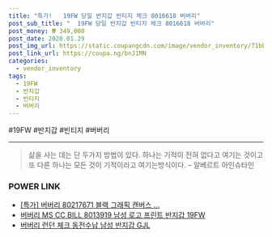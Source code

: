 ```yaml
--- 
title: "특가!   19FW 당일 반지갑 빈티지 체크 8016618 버버리" 
post_sub_title: "  19FW 당일 반지갑 빈티지 체크 8016618 버버리" 
post_money: ₩ 349,000 
post_date: 2020.01.29 
post_img_url: https://static.coupangcdn.com/image/vendor_inventory/71bb/78f0680cc5b96b3c09ff9dc40a516d23fb8c4046d9edc8b144fb41fef652.jpg 
post_link_url: https://coupa.ng/bnJ1MN 
categories: 
  - vendor_inventory 
tags: 
  - 19FW 
  - 반지갑 
  - 빈티지 
  - 버버리 
--- 
```

  #19FW #반지갑 #빈티지 #버버리 
<hr> 

> 삶을 사는 데는 단 두가지 방법이 있다. 하나는 기적이 전혀 없다고 여기는 것이고 또 다른 하나는 모든 것이 기적이라고 여기는방식이다. – 알베르트 아인슈타인 


### POWER LINK

* <a href="https://blog.naver.com/santokki14/221790287489" target="_blank">[특가] 버버리 80217671 블랙 그래픽 캔버스 ...</a>
* <a href="https://blog.naver.com/santokki14/221785896133" target="_blank">버버리 MS CC BILL 8013919 남성 로고 프린트 반지갑 19FW</a>
* <a href="https://blog.naver.com/fasyy4321/221789083856" target="_blank">버버리 런던 체크 동전수납 남성 반지갑 GJL</a>
